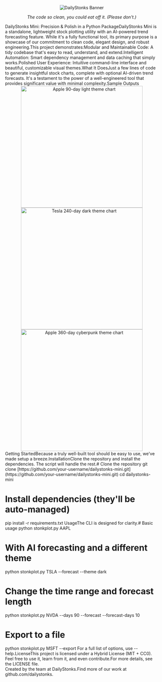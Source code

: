 <div align="center"><img src="[https://www.google.com/search?q=https://placehold.co/1000x250/2c3e50/ecf0f1%3Ftext%3DDAILYSTONKS](https://github.com/whispr-dev/DailyStonks__mini/blob/main/assets/DailyStonks_preview.png?raw=true)" alt="DailyStonks Banner"><p><i>The code so clean, you could eat off it. (Please don't.)</i></p></div>DailyStonks Mini: Precision & Polish in a Python PackageDailyStonks Mini is a standalone, lightweight stock plotting utility with an AI-powered trend forecasting feature. While it's a fully functional tool, its primary purpose is a showcase of our commitment to clean code, elegant design, and robust engineering.This project demonstrates:Modular and Maintainable Code: A tidy codebase that's easy to read, understand, and extend.Intelligent Automation: Smart dependency management and data caching that simply works.Polished User Experience: Intuitive command-line interface and beautiful, customizable visual themes.What It DoesJust a few lines of code to generate insightful stock charts, complete with optional AI-driven trend forecasts. It's a testament to the power of a well-engineered tool that provides significant value with minimal complexity.Sample Outputs<br><div align="center"><img src="https://www.google.com/search?q=https://i.imgur.com/g8e1a1P.png" width="400" alt="Apple 90-day light theme chart"><img src="https://www.google.com/search?q=https://i.imgur.com/vH9j234.png" width="400" alt="Tesla 240-day dark theme chart"><img src="https://www.google.com/search?q=https://i.imgur.com/z0JqN1w.png" width="400" alt="Apple 360-day cyberpunk theme chart"></div>Getting StartedBecause a truly well-built tool should be easy to use, we've made setup a breeze.InstallationClone the repository and install the dependencies. The script will handle the rest.# Clone the repository
git clone [https://github.com/your-username/dailystonks-mini.git](https://github.com/your-username/dailystonks-mini.git)
cd dailystonks-mini

# Install dependencies (they'll be auto-managed)
pip install -r requirements.txt
UsageThe CLI is designed for clarity.# Basic usage
python stonkplot.py AAPL

# With AI forecasting and a different theme
python stonkplot.py TSLA --forecast --theme dark

# Change the time range and forecast length
python stonkplot.py NVDA --days 90 --forecast --forecast-days 10

# Export to a file
python stonkplot.py MSFT --export
For a full list of options, use --help.LicenseThis project is licensed under a Hybrid License (MIT + CC0). Feel free to use it, learn from it, and even contribute.For more details, see the LICENSE file.<br>Created by the team at DailyStonks.Find more of our work at github.com/dailystonks.
